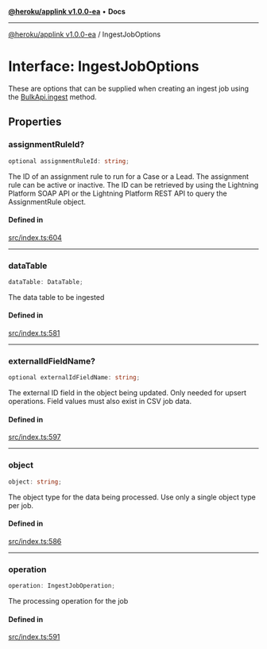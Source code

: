 [**@heroku/applink v1.0.0-ea**](../README.md) • **Docs**

***

[@heroku/applink v1.0.0-ea](../README.md) / IngestJobOptions

# Interface: IngestJobOptions

These are options that can be supplied when creating an ingest job using the
[BulkApi.ingest](BulkApi.md#ingest) method.

## Properties

### assignmentRuleId?

```ts
optional assignmentRuleId: string;
```

The ID of an assignment rule to run for a Case or a Lead. The assignment rule
can be active or inactive. The ID can be retrieved by using the Lightning
Platform SOAP API or the Lightning Platform REST API to query the AssignmentRule object.

#### Defined in

[src/index.ts:604](https://github.com/heroku/heroku-applink-nodejs/blob/e2c7093bff3682e3a10211f985cb37467f6d2de7/src/index.ts#L604)

***

### dataTable

```ts
dataTable: DataTable;
```

The data table to be ingested

#### Defined in

[src/index.ts:581](https://github.com/heroku/heroku-applink-nodejs/blob/e2c7093bff3682e3a10211f985cb37467f6d2de7/src/index.ts#L581)

***

### externalIdFieldName?

```ts
optional externalIdFieldName: string;
```

The external ID field in the object being updated. Only needed for upsert
operations. Field values must also exist in CSV job data.

#### Defined in

[src/index.ts:597](https://github.com/heroku/heroku-applink-nodejs/blob/e2c7093bff3682e3a10211f985cb37467f6d2de7/src/index.ts#L597)

***

### object

```ts
object: string;
```

The object type for the data being processed. Use only a single object type per job.

#### Defined in

[src/index.ts:586](https://github.com/heroku/heroku-applink-nodejs/blob/e2c7093bff3682e3a10211f985cb37467f6d2de7/src/index.ts#L586)

***

### operation

```ts
operation: IngestJobOperation;
```

The processing operation for the job

#### Defined in

[src/index.ts:591](https://github.com/heroku/heroku-applink-nodejs/blob/e2c7093bff3682e3a10211f985cb37467f6d2de7/src/index.ts#L591)
